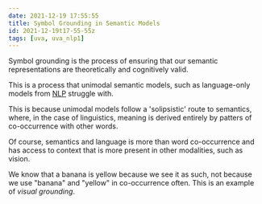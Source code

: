 ```yaml
---
date: 2021-12-19 17:55:55
title: Symbol Grounding in Semantic Models
id: 2021-12-19t17-55-55z
tags: [uva, uva_nlp1]
---
```


Symbol grounding is the process of ensuring that our semantic representations
are theoretically and cognitively valid.

This is a process that unimodal semantic models, such as language-only models
from [NLP](./2021-12-20t10-52-27z.md) struggle with.

This is because unimodal models follow a 'solipsistic' route to semantics,
where, in the case of linguistics, meaning is derived entirely by patters of
co-occurrence with other words.

Of course, semantics and language is more than word co-occurrence and has access
to context that is more present in other modalities, such as vision.

We know that a banana is yellow because we see it as such, not because we use
"banana" and "yellow" in co-occurrence often. This is an example of _visual
grounding_.
